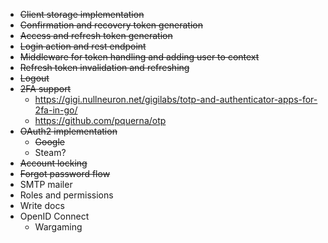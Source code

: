 * ~~Client storage implementation~~
* ~~Confirmation and recovery token generation~~
* ~~Access and refresh token generation~~
* ~~Login action and rest endpoint~~
* ~~Middleware for token handling and adding user to context~~
* ~~Refresh token invalidation and refreshing~~
* ~~Logout~~
* ~~2FA support~~
  * https://gigi.nullneuron.net/gigilabs/totp-and-authenticator-apps-for-2fa-in-go/
  * https://github.com/pquerna/otp
* ~~OAuth2 implementation~~
  * ~~Google~~
  * Steam?
* ~~Account locking~~
* ~~Forgot password flow~~
* SMTP mailer
* Roles and permissions
* Write docs
* OpenID Connect
  * Wargaming